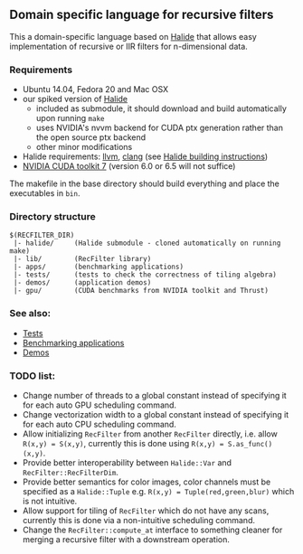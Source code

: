 ## Domain specific language for recursive filters

This a domain-specific language based on [Halide](http://halide-lang.org) that allows easy
implementation of recursive or IIR filters for n-dimensional data.

### Requirements
- Ubuntu 14.04, Fedora 20 and Mac OSX
- our spiked version of [Halide](https://github.com/gchauras/Halide)
    - included as submodule, it should download and build automatically upon running `make`
    - uses NVIDIA's nvvm backend for CUDA ptx generation rather than the open source ptx backend
    - other minor modifications
- Halide requirements: [llvm](http://llvm.org/), [clang](http://clang.llvm.org/) (see [Halide building instructions](https://github.com/halide/Halide))
- [NVIDIA CUDA toolkit 7](https://developer.nvidia.com/cuda-toolkit) (version 6.0 or 6.5 will not suffice)

The makefile in the base directory should build everything and place the executables in `bin`.

### Directory structure
```
$(RECFILTER_DIR)
 |- halide/     (Halide submodule - cloned automatically on running make)
 |- lib/        (RecFilter library)
 |- apps/       (benchmarking applications)
 |- tests/      (tests to check the correctness of tiling algebra)
 |- demos/      (application demos)
 |- gpu/        (CUDA benchmarks from NVIDIA toolkit and Thrust)
```

### See also:
- [Tests](https://github.com/mit-gfx/recfilter/tree/master/tests)
- [Benchmarking applications](https://github.com/mit-gfx/recfilter/tree/master/apps)
- [Demos](https://github.com/mit-gfx/recfilter/tree/master/demos)


### TODO list:
- Change number of threads to a global constant instead of specifying
  it for each auto GPU scheduling command.
- Change vectorization width to a global constant instead of specifying
  it for each auto CPU scheduling command.
- Allow initializing ``RecFilter`` from another ``RecFilter`` directly, i.e.
allow ``R(x,y) = S(x,y)``, currently this is done using ``R(x,y) = S.as_func()(x,y)``.
- Provide better interoperability between ``Halide::Var`` and ``RecFilter::RecFilterDim``.
- Provide better semantics for color images, color channels must be specified
as a ``Halide::Tuple`` e.g. ``R(x,y) = Tuple(red,green,blur)`` which is not intuitive.
- Allow support for tiling of ``RecFilter`` which do not have any scans, currently
this is done via a non-intuitive scheduling command.
- Change the ``RecFilter::compute_at`` interface to something cleaner for merging
a recursive filter with a downstream operation.
